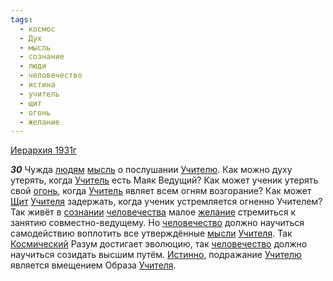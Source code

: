 ```yaml
---
tags:
  - космос
  - Дух
  - мысль
  - сознание
  - люди
  - человечество
  - истина
  - учитель
  - щит
  - огонь
  - желание
---
```


[Иерархия 1931г](/agni/1931)

___30___
Чужда [людям](/tag/#люди) [мысль](/tag/#мысль) о послушании [Учителю](/tag/#учитель). Как можно духу утерять, когда [Учитель](/tag/#учитель) есть Маяк Ведущий? Как может ученик утерять свой [огонь](/tag/#огонь), когда [Учитель](/tag/#учитель) являет всем огням возгорание? Как может [Щит](/tag/#щит) [Учителя](/tag/#учитель) задержать, когда ученик устремляется огненно Учителем? Так живёт в [сознании](/tag/#сознание) [человечества](/tag/#[человечество](/tag/#человечество)) малое [желание](/tag/#желание) стремиться к занятию совместно-ведущему. Но [человечество](/tag/#человечество) должно научиться самодействию воплотить все утверждённые [мысли](/tag/#мысль) [Учителя](/tag/#учитель). Так [Космический](/tag/#космос) Разум достигает эволюцию, так [человечество](/tag/#человечество) должно научиться созидать высшим путём. [Истинно](/tag/#истина), подражание [Учителю](/tag/#учитель) является вмещением Образа [Учителя](/tag/#учитель).   

